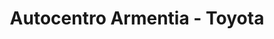 ---
title: "Autocentro Armentia - Toyota"
url: /vitoria-gasteiz/autocentro-armentia-toyota/
shop: Autohaus
---
